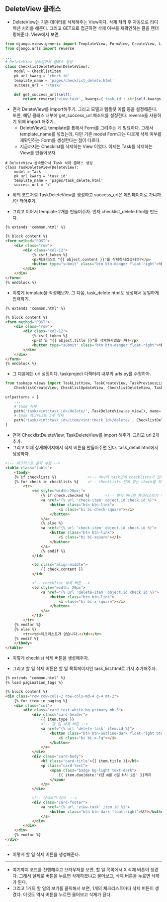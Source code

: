 ## DeleteView 클래스
- DeleteView는 기존 데이터를 삭제해주는 View이다. 삭제 처리 후 자동으로 리디렉션 처리를 해준다. 그리고 GET으로 접근하면 삭제 여부를 재확인하는 폼을 렌더링해준다. View에서 보면,

```python
from django.views.generic import TemplateView, FormView, CreateView, ListView, DetailView, UpdateView, DeleteView
from django.urls import reverse

...
# DeleteView 상속받아서 클래스 생성
class ChecklistDeleteView(DeleteView):
    model = ChecklistItem
    pk_url_kwarg = 'check_id'
    template_name = 'pages/checklist_delete.html'
    success_url = '/task/'
    
    def get_success_url(self):
        return reverse('view-task', kwargs={'task_id': str(self.kwargs['task_id'])})
```        



- 먼저 DeleteView를 import해주기. 그리고 모델과 템플릿 이름 등을 설정해준다. 또한, 해당 클래스 내부에 get_success_url 메소드를 설정한다. reverse를 사용하기 위해 import 해주기.
  - DeleteView도 template를 통해서 Form를 그려주는 게 필요하다. 그래서 template_name를 넣었는데, 다만 기존 model Form과는 다르게 삭제 여부를 재확인하는 Form를 생성한다는 점이 다르다.
  - 지금까지는 Checklist를 삭제하는 View 이었다. 이제는 Task를 삭제하는 View를 만들어보자.
  

```
# DeleteView 상속받아서 Task 삭제 클래스 생성
class TaskDeleteView(DeleteView):
    model = Task
    pk_url_kwarg = 'task_id'
    template_name = 'pages/task_delete.html'
    success_url = '/'
```    
    

- 위의 코드처럼 TaskDeleteView를 생성하고 success_url은 메인페이지로 가니까 /만 적어주기. 


- 그리고 이어서 template 2개를 만들어주자. 먼저 checklist_delete.html를 만든다.
```html
{% extends 'common.html' %}

{% block content %}
<form method="POST">
    <div class="row">
        <div class="col-12">
            {% csrf_token %}
            <p>체크리스트 "{{ object.content }}"를 삭제하시겠습니까?</p>
            <button type="submit" class="btn btn-danger float-right">삭제</button>
        </div>
    </div>
</form>
{% endblock %}

```

- 이렇게 template을 작성해보자. 그 다음, task_delete.html도 생성해서 동일하게 입력하기.
```html
{% extends 'common.html' %}

{% block content %}
<form method="POST">
    <div class="row">
        <div class="col-12">
            {% csrf_token %}
            <p>할 일 "{{ object.title }}"를 삭제하시겠습니까?</p>
            <button type="submit" class="btn btn-danger float-right">삭제</button>
        </div>
    </div>
</form>
{% endblock %}
```

- 그 다음에는 url 설정이다. taskproject 디렉터리 내부의 urls.py를 수정하자.

```python
from taskapp.views import TaskListView, TaskCreateView, TaskPreviousListView, TaskDetailView, \
    ChecklistCreateView, ChecklistUpdateView, ChecklistDeleteView, TaskDeleteView
    
urlpatterns = [
    ...
    # task 삭제
    path('task/<int:task_id>/delete/', TaskDeleteView.as_view(), name='delete-task'),
    # task 체크리스트 1개 삭제
    path('task/<int:task_id>/item/<int:check_id>/delete/', ChecklistDeleteView.as_view(), name='delete-item'),
]
```
    
- 먼저 ChecklistDeleteView, TaskDeleteView를 import 해주기. 그리고 url 2개 추가.
- 그리고 이제 상세페이지에서 삭제 버튼을 만들어주면 된다. task_detail.html에서 생성하자.

```html
<!-- 체크리스트 출력 부분 -->
<table class="table">
    <tbody>
    {% if checklists %}              <!-- 하나의 task안에 checklists가 있다면 -->
    {% for check in checklists %}    <!-- checklists 안에 있는 check를 하나씩 빼서 진행 -->
        <tr>
            <td style="width:20px;">
                {% if check.checked %}       <!-- 만약 하나의 체크리스트가 체크가 되서 True라면 체크된 박스 출력 아니면 그냥 박스 출력 -->
                <a href="{% url 'check-item' object.id check.id %}">
                    <button class="btn btn-link">
                        <i class="bi bi-check-square"></i>
                    </button>
                </a>
                {% else %}
                <a href="{% url 'check-item' object.id check.id %}">
                    <button class="btn btn-link">
                        <i class="bi bi-square"></i>
                    </button>
                </a>
                {% endif %}
            </td>

            <td class="align-middle">
                {{ check.content }}
            </td>

            <!-- checklist 삭제 버튼 -->
            <td style="width: 20px">
                <a href="{% url 'delete-item' object.id check.id %}">
                    <button class="btn btn-link">
                        <i class="bi bi-x-square"></i>
                    </button>
                </a>
            </td>
        </tr>
    {% endfor %}
    {% else %}
        <tr><td>체크리스트가 없습니다.</td></tr>
    {% endif %}
    </tbody>
</table>

```

- 이렇게 checklist 삭제 버튼을 생성해주자. 


- 그리고 할 일 삭제 버튼은 할 일 목록페이지인 task_list.html로 가서 추가해주자.
```html
{% extends "common.html" %}
{% load pagination_tags %}

{% block content %}
<div class="row row-cols-2 row-cols-md-4 g-4 mt-2">
    {% for item in paging %}
    <div class="col">
        <div class="card text-white bg-primary mb-3">
            <div class="card-header">
                {{ item.type }}
                <!-- 할 일 삭제 버튼 -->
                <a href="{% url 'delete-task' item.id %}">
                    <button class="btn btn-outline-dark float-right btn-sm">
                        <i class="bi bi-x-lg"></i>
                    </button>
                </a>
            </div>
            <div class="card-body">
                <h5 class="card-title">{{ item.title }}</h5>
                <p class="card-text">
                    <span class="badge bg-light text-dark">
                        {{ item.due|date:'Y년 m월 d일 H시 i분' }}까지
                    </span> 
                </p>
            </div>

            <!-- 상세보기 링크  -->
            <div class="card-footer">
                <a href="{% url 'view-task' item.id %}">
                    <button class="btn btn-dark float-right">보기</button>
                </a>
            </div>
        </div>
    </div>
    {% endfor %}
</div>
...
```

- 이렇게 할 일 삭제 버튼을 생성해준다.

* * *
- 여기까지 코드를 진행해주고 브라우저를 보면, 할 일 목록에서 X 삭제 버튼이 생겼다. 그래서 실제로 버튼을 누르면 삭제하겠냐고 물어보고, 삭제 버튼을 누르면 삭제가 된다.
- 그리고 1개의 할 일의 보기를 클릭해서 보면, 1개의 체크리스트마다 삭제 버튼이 생겼다. 이것도 역시 버튼을 누르면 물어보고 삭제가 된다.

